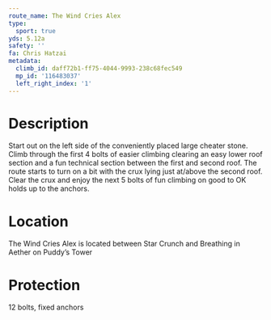 ```yaml
---
route_name: The Wind Cries Alex
type:
  sport: true
yds: 5.12a
safety: ''
fa: Chris Hatzai
metadata:
  climb_id: daff72b1-ff75-4044-9993-238c68fec549
  mp_id: '116483037'
  left_right_index: '1'
---
```

# Description
Start out on the left side of the conveniently placed large cheater stone. Climb through the first 4 bolts of easier climbing clearing an easy lower roof section and a fun technical section between the first and second roof. The route starts to turn on a bit with the crux lying just at/above the second roof. Clear the crux and enjoy the next 5 bolts of fun climbing on good to OK holds up to the anchors.

# Location
The Wind Cries Alex is located between Star Crunch and Breathing in Aether on Puddy’s Tower

# Protection
12 bolts, fixed anchors
